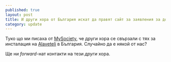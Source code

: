 ```yaml
---
published: true
layout: post
title: И други хора от България искат да правят сайт за заявления за достъп до информация
category: update
---
```


Туко що ми писаха от [MySociety](http://www.mysociety.org/ "Среща с ..."), че други хора се свързали с тях за инсталация на [Alavеteli](http://www.alaveteli.org/ "Среща с ...") в България. Случайно да е някой от нас?

Ще ни _forward_-нат контакти на тези _други_ хора.